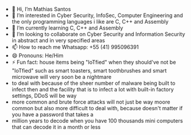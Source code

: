 - 👋 Hi, I’m Mathias Santos
- 👀 I’m interested in Cyber Security, InfoSec, Computer Engineering and the only programming languages i like are C, C++ and Assembly
- 🌱 I’m currently learning C, C++ and Assembly
- 💞️ I’m looking to collaborate on Cyber Security and Information Security in abstract and in very specified areas
- 📫 How to reach me Whatsapp: +55 (41) 995096391
- 😄 Pronouns: He/Him
- ⚡ Fun fact: house items being "IoTfied" when they should've not be "IoTfied" such as smart toasters, smart toothbrushes and smart microwave will very soon be a nightmare
- to deal with because of the sheer number of malware being built to infect then and the facility that is to infect a Iot with built-in factory settings, DDoS will be way
- more common and brute force attacks will not just be way moore common but also more difficult to deal with, because doesn't matter if you have a password that takes a
- million years to decode when you have 100 thousands mini computers that can decode it in a month or less

<!---
MathiasTito/MathiasTito is a ✨ special ✨ repository because its `README.md` (this file) appears on your GitHub profile.
You can click the Preview link to take a look at your changes.
--->
